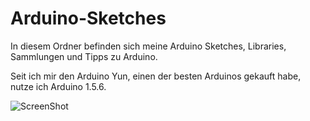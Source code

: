 Arduino-Sketches
================

In diesem Ordner befinden sich meine Arduino Sketches, Libraries, Sammlungen und Tipps zu Arduino.

Seit ich mir den Arduino Yun, einen der besten Arduinos gekauft habe, nutze ich Arduino 1.5.6.

![ScreenShot](https://raw.github.com/fluuuxtechblog/Arduino-Sketches/master/arduinoyun.jpg)
